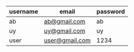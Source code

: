| username | email | password |
| -------- | ----- | -------- |
| ab | ab@gmail.com | ab | 
| uy | uy@gmail.com | uy | 
| user | user@gmail.com | 1234 | 
